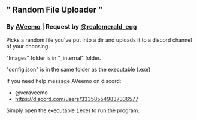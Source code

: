 ## " __Random File Uploader__ "
### By [AVeemo](https://github.com/VeraVeemo) | Request by [@realemerald_egg](https://discord.com/users/1107792409674403890)
Picks a random file you've put into a dir and uploads it to a discord channel of your choosing.

"Images" folder is in "_internal" folder.

"config.json" is in the same folder as the executable (.exe)

If you need help message AVeemo on discord:

- @veraveemo
- https://discord.com/users/333585549837336577

Simply open the executable (.exe) to run the program.
